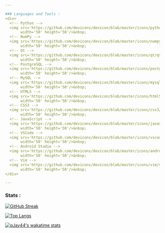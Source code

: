 ```yaml
---

### Languages and Tools :
<div>
  <!-- Python -->
  <img src='https://github.com/devicons/devicon/blob/master/icons/python/python-original.svg'
       width='50' height='50'/>&nbsp;
  <!-- NumPy -->
  <img src='https://github.com/devicons/devicon/blob/master/icons/numpy/numpy-original.svg'
       width='50' height='50'/>&nbsp;
  <!-- Qt -->
  <img src='https://github.com/devicons/devicon/blob/master/icons/qt/qt-original.svg'
       width='50' height='50'/>&nbsp;
  <!-- PostgreSQL -->
  <img src='https://github.com/devicons/devicon/blob/master/icons/postgresql/postgresql-original.svg'
       width='50' height='50'/>&nbsp;
  <!-- MySQL -->
  <img src='https://github.com/devicons/devicon/blob/master/icons/mysql/mysql-original-wordmark.svg'
       width='50' height='50'/>&nbsp;
  <!-- HTML5 -->
  <img src='https://github.com/devicons/devicon/blob/master/icons/html5/html5-original.svg'
       width='50' height='50'/>&nbsp;
  <!-- CSS3 -->
  <img src='https://github.com/devicons/devicon/blob/master/icons/css3/css3-original.svg'
       width='50' height='50'/>&nbsp;
  <!-- JavaScript -->
  <img src='https://github.com/devicons/devicon/blob/master/icons/javascript/javascript-original.svg'
       width='50' height='50'/>&nbsp;
  <!-- VSCode -->
  <img src='https://github.com/devicons/devicon/blob/master/icons/vscode/vscode-original.svg'
       width='50' height='50'/>&nbsp;
  <!-- Android Studio -->
  <img src='https://github.com/devicons/devicon/blob/master/icons/androidstudio/androidstudio-original.svg'
       width='50' height='50'/>&nbsp;
  <!-- Vim -->
  <img src='https://github.com/devicons/devicon/blob/master/icons/vim/vim-original.svg'
       width='50' height='50'/>&nbsp;
</div>

---
```


### Stats :
[![GitHub Streak](http://github-readme-streak-stats.herokuapp.com?user=qJay44&theme=vision-friendly-dark&background=111111)](https://git.io/streak-stats)

[![Top Langs](https://github-readme-stats.vercel.app/api/top-langs/?username=qJay44&layout=compact&theme=vision-friendly-dark&bg_color=111111&exclude_repo=JavaScript-practice&langs_count=6)](https://github.com/anuraghazra/github-readme-stats)

[![qJay44's wakatime stats](https://github-readme-stats.vercel.app/api/wakatime?username=qJay44&theme=vision-friendly-dark&bg_color=111111&layout=compact)](https://github.com/anuraghazra/github-readme-stats)

